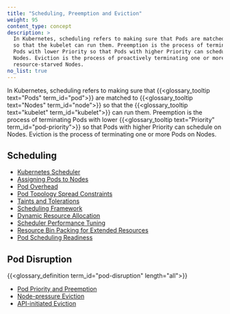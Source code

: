 ```yaml
---
title: "Scheduling, Preemption and Eviction"
weight: 95
content_type: concept
description: >
  In Kubernetes, scheduling refers to making sure that Pods are matched to Nodes
  so that the kubelet can run them. Preemption is the process of terminating 
  Pods with lower Priority so that Pods with higher Priority can schedule on 
  Nodes. Eviction is the process of proactively terminating one or more Pods on
  resource-starved Nodes.
no_list: true
---
```


In Kubernetes, scheduling refers to making sure that {{<glossary_tooltip text="Pods" term_id="pod">}}
are matched to {{<glossary_tooltip text="Nodes" term_id="node">}} so that the
{{<glossary_tooltip text="kubelet" term_id="kubelet">}} can run them. Preemption
is the process of terminating Pods with lower {{<glossary_tooltip text="Priority" term_id="pod-priority">}}
so that Pods with higher Priority can schedule on Nodes. Eviction is the process
of terminating one or more Pods on Nodes.

## Scheduling

* [Kubernetes Scheduler](/docs/kubernetes/en/concepts/scheduling-eviction/kube-scheduler/)
* [Assigning Pods to Nodes](/docs/kubernetes/en/concepts/scheduling-eviction/assign-pod-node/)
* [Pod Overhead](/docs/kubernetes/en/concepts/scheduling-eviction/pod-overhead/)
* [Pod Topology Spread Constraints](/docs/kubernetes/en/concepts/scheduling-eviction/topology-spread-constraints/)
* [Taints and Tolerations](/docs/kubernetes/en/concepts/scheduling-eviction/taint-and-toleration/)
* [Scheduling Framework](/docs/kubernetes/en/concepts/scheduling-eviction/scheduling-framework)
* [Dynamic Resource Allocation](/docs/kubernetes/en/concepts/scheduling-eviction/dynamic-resource-allocation)
* [Scheduler Performance Tuning](/docs/kubernetes/en/concepts/scheduling-eviction/scheduler-perf-tuning/)
* [Resource Bin Packing for Extended Resources](/docs/kubernetes/en/concepts/scheduling-eviction/resource-bin-packing/)
* [Pod Scheduling Readiness](/docs/kubernetes/en/concepts/scheduling-eviction/pod-scheduling-readiness/)

## Pod Disruption

{{<glossary_definition term_id="pod-disruption" length="all">}}

* [Pod Priority and Preemption](/docs/kubernetes/en/concepts/scheduling-eviction/pod-priority-preemption/)
* [Node-pressure Eviction](/docs/kubernetes/en/concepts/scheduling-eviction/node-pressure-eviction/)
* [API-initiated Eviction](/docs/kubernetes/en/concepts/scheduling-eviction/api-eviction/)
